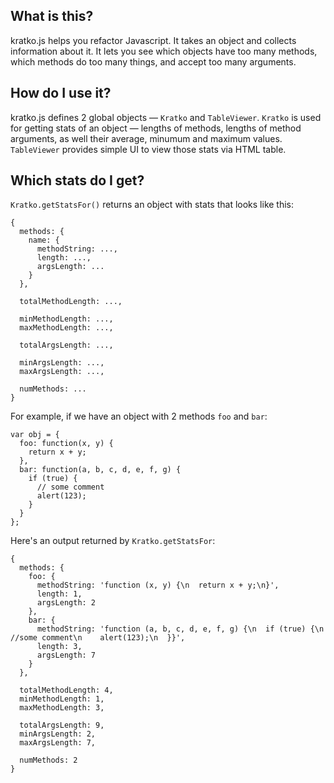## What is this?

kratko.js helps you refactor Javascript. It takes an object and collects information about it. It lets you see which objects have too many methods, which methods do too many things, and accept too many arguments.

## How do I use it?

kratko.js defines 2 global objects — `Kratko` and `TableViewer`. `Kratko` is used for getting stats of an object — lengths of methods, lengths of method arguments, as well their average, minumum and maximum values. `TableViewer` provides simple UI to view those stats via HTML table.

## Which stats do I get?

`Kratko.getStatsFor()` returns an object with stats that looks like this:

    {
      methods: {
        name: {
          methodString: ...,
          length: ...,
          argsLength: ...
        }
      },
  
      totalMethodLength: ...,
  
      minMethodLength: ...,
      maxMethodLength: ...,
  
      totalArgsLength: ...,
  
      minArgsLength: ...,
      maxArgsLength: ...,
  
      numMethods: ...
    }

For example, if we have an object with 2 methods `foo` and `bar`:

    var obj = {
      foo: function(x, y) {
        return x + y;
      },
      bar: function(a, b, c, d, e, f, g) {
        if (true) {
          // some comment
          alert(123);
        }
      }
    };

Here's an output returned by `Kratko.getStatsFor`:

    {
      methods: {
        foo: {
          methodString: 'function (x, y) {\n  return x + y;\n}',
          length: 1,
          argsLength: 2
        },
        bar: {
          methodString: 'function (a, b, c, d, e, f, g) {\n  if (true) {\n    //some comment\n    alert(123);\n  }}',
          length: 3,
          argsLength: 7
        }
      },
      
      totalMethodLength: 4,
      minMethodLength: 1,
      maxMethodLength: 3,
      
      totalArgsLength: 9,
      minArgsLength: 2,
      maxArgsLength: 7,
      
      numMethods: 2
    }